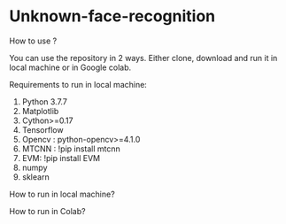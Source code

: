 # Unknown-face-recognition

How to use ?

You can use the repository in 2 ways. Either clone, download and run it in local machine or in Google colab.

Requirements to run in local machine:
 1) Python 3.7.7
 2) Matplotlib
 3) Cython>=0.17
 4) Tensorflow
 5) Opencv : python-opencv>=4.1.0
 6) MTCNN : !pip install mtcnn
 7) EVM: !pip install EVM
 8) numpy
 9) sklearn
  
How to run in local machine?



How to run in Colab?


  
  
  
  
  
